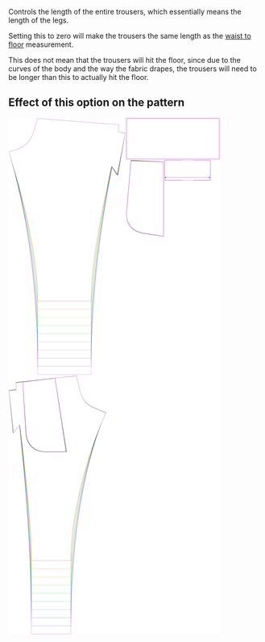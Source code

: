 
Controls the length of the entire trousers, which essentially means the length of the legs.

<Note>

Setting this to zero will make the trousers the same length as the [waist to floor](/docs/measurements/waisttofloor) measurement.

This does not mean that the trousers will hit the floor, since due to the curves of the body and the way the fabric drapes,
the trousers will need to be longer than this to actually hit the floor.

</Note>

## Effect of this option on the pattern
![This image shows the effect of this option by superimposing several variants that have a different value for this option](paco_lengthbonus_sample.svg "Effect of this option on the pattern")